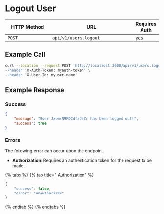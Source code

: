 # Logout User

<table><thead><tr><th width="166">HTTP Method</th><th width="307">URL</th><th>Requires Auth</th></tr></thead><tbody><tr><td><code>POST</code></td><td><code>api/v1/users.logout</code></td><td><a href="../../authentication-endpoints/"><code>yes</code></a></td></tr></tbody></table>

## Example Call

```bash
curl --location --request POST 'http://localhost:3000/api/v1/users.logout\
--header 'X-Auth-Token: myauth-token' \
--header 'X-User-Id: myuser-name'
```

## Example Response

### Success

```json
{
    "message": "User JxemcN9PDCdfzJeZr has been logged out!",
    "success": true
}
```

### Errors

The following error can occur upon the endpoint.

* **Authorization**: Requires an authentication token for the request to be made.

{% tabs %}
{% tab title=" Authorization" %}
```javascript
{
    "success": false,
    "error": "unauthorized"
}
```
{% endtab %}
{% endtabs %}
